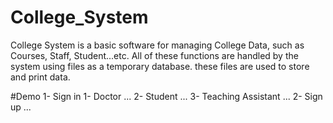# College_System
College System is a basic software for managing College Data, such as Courses, Staff, Student...etc. All of these functions are handled by the system using files as a temporary database. these files are used to store and print data.

#Demo
1- Sign in
    1- Doctor
        ...
    2- Student
        ...
    3- Teaching Assistant
        ...
2- Sign up
    ...
 
